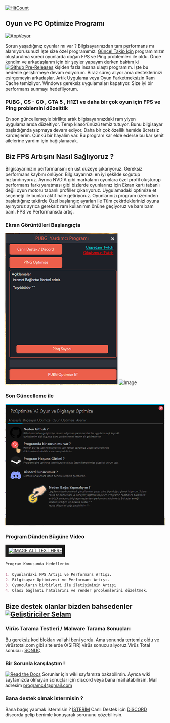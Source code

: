 [![HitCount](http://hits.dwyl.io/pr0gramc2/https://pr0gramc2.github.io/Bilgisayar-ve-Oyun-Optimize-Programi/.svg)](http://hits.dwyl.io/pr0gramc2/https://pr0gramc2.github.io/Bilgisayar-ve-Oyun-Optimize-Programi/)

## Oyun ve PC Optimize Programı
[![AppVeyor](https://img.shields.io/appveyor/ci/gruntjs/grunt.svg)](https://github.com/pr0gramc2/Bilgisayar-ve-Oyun-Optimize-Programi)

Sorun yaşadığınız oyunlar mı var ? Bilgisayarınızdan tam performans mı alamıyorusunuz! İşte size özel programımız: [Güncel Takip İçin](https://github.com/pr0gramc2/Bilgisayar-ve-Oyun-Optimize-Programi/releases) programımızın oluşturulma süreci oyunlarda doğan FPS ve Ping problemleri ile oldu. Önce kendim ve arkadaşlarım için bir şeyler yapayım derken baktım ki [![Github Pre-Releases](https://img.shields.io/github/downloads-pre/atom/atom/latest/total.svg)](https://github.com/pr0gramc2/Bilgisayar-ve-Oyun-Optimize-Programi/releases) kişiden fazla insana ulaştı programım. İşte bu nedenle geliştirmeye devam ediyorum. Biraz süreç alıyor ama desteklerinizi esirgemeyin arkadaşlar. Artık Uygulama veya Oyun Farketmeksizin Ram Cache temizliyor. Windows gereksiz uygulamaları kapatıyor. Size iyi bir performans sunmayı hedefliyorum.

### PUBG , CS - GO , GTA 5 , H1Z1 ve daha bir çok oyun için FPS ve Ping problemini düzelttik

En son güncellemeyle birlikte artık bilgisayarınızdaki ram yiyen uygulamalarıda düzeltiyor. Temp klasörünüzü temiz tutuyor. Bunu bilgisayar başladığında yapmaya devam ediyor. Daha bir çok özellik hemide ücretsiz kardeşlerim. Çünkü bir hayalim var. Bu program kar elde ederse bu kar şehit ailelerine yardım için bağışlanacak.


## Biz FPS Artışını Nasıl Sağlıyoruz ?
Bilgisayarınızın performansını en üst düzeye çıkarıyoruz. Gereksiz performans kaybını önlüyor. Bilgisayarınızı en iyi şekilde soğutup hızlandırıyoruz. Ayrıca NVDİA gibi markaların oyunlara özel profil oluşturup performans farkı yaratması gibi bizlerde oyunlarınız için Ekran kartı tabanlı değil oyun motoru tabanlı profiller çıkarıyoruz. Uygulamadaki optimize et seçeneği ile bunları aktif hale getiriyoruz. Oyunlarınızı program üzerinden başlattığınız taktirde Özel başlangıç ayarları ile Tüm çekirdeklerinizi oyuna ayırıyoruz ayrıca gereksiz ram kullanımın önüne geçiyoruz ve bam bam bam. FPS ve Performansda artış.


### Ekran Görüntüleri Başlangıçta
![Image](https://github.com/pr0gramc2/Bilgisayar-ve-Oyun-Optimize-Programi/blob/master/eskisurum.png)
![Image](https://i.hizliresim.com/2E10Wq.png)

### Son Güncelleme ile 
![Image](https://raw.githubusercontent.com/pr0gramc2/Bilgisayar-ve-Oyun-Optimize-Programi/master/Screenshot_1.png)

### Program Dünden Bügüne Video
<a href="http://www.youtube.com/watch?feature=player_embedded&v=XFSNZOFlS1w
" target="_blank"><img src="http://img.youtube.com/vi/XFSNZOFlS1w/0.jpg" 
alt="IMAGE ALT TEXT HERE" width="240" height="180" border="10" /></a>

```markdown
Program Konusunda Hedeflerim

1. Oyunlardaki FPS Artışı ve Performans Artışı.
2. Bilgisayar Optimizesi ve Performans Artışı.
3. Oyuncuların birbirleri ile iletişiminin Artışı
4. Olası bağlantı hatalarını ve render problemlerini düzeltmek.
```

## Bize destek olanlar bizden bahsedenler [![Geliştiriciler Selam](https://img.shields.io/badge/contributions-welcome-brightgreen.svg?style=flat)](https://github.com/pr0gramc2/Bilgisayar-ve-Oyun-Optimize-Programi/issues)

### Virüs Tarama Testleri / Malware Tarama Sonuçları

Bu gereksiz kod blokları vallahi beni yordu. Ama sonunda tertemiz oldu ve virüstotal.com gibi sitelerde 0(SIFIR) virüs sonucu alıyoruz.Virüs Total sonucu : [SONUÇ](https://www.virustotal.com/#/file/84489094dd31504be7ae668ee08cdb774db3217efa72cd18a090bb0278cecc97/detection)

### Bir Sorunla karşılaştım !
[![Read the Docs](https://img.shields.io/readthedocs/pip.svg)](https://github.com/pr0gramc2/Bilgisayar-ve-Oyun-Optimize-Programi/wiki)
Sorunlar için wiki sayfamıza bakabilirsin. Ayrıca wiki sayfamızda olmayan sonuçlar için discord veya bana mail atabilirsin. Mail adresim programc4@gmail.com

### Bana destek olmak istermisin ?

Bana bağış yapmak istermisin ? [İSTERİM](http://www.bynogame.com/uzayadami) Canlı Destek için [DİSCORD](https://discord.gg/2WVN5Gt) discorda gelip benimle konuşarak sorununu çözebilirsin.

